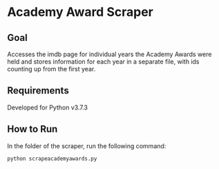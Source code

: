 # Academy Award Scraper

## Goal
Accesses the imdb page for individual years the Academy Awards were held and stores information for each year in a separate file, with ids counting up from the first year.

## Requirements
Developed for Python v3.7.3

## How to Run
In the folder of the scraper, run the following command:
```
python scrapeacademyawards.py
```
